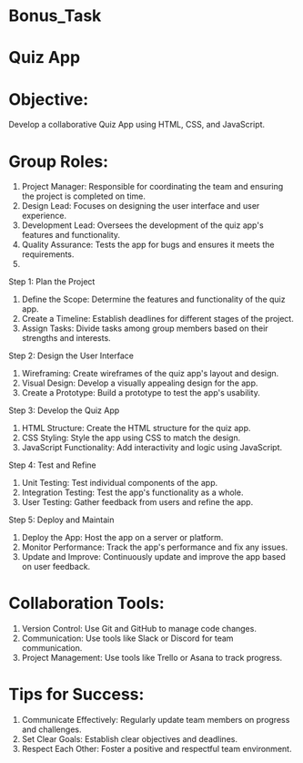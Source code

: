 # Bonus_Task
# Quiz App

# Objective: 
Develop a collaborative Quiz App using HTML, CSS, and JavaScript.

# Group Roles:
1. Project Manager: Responsible for coordinating the team and ensuring the project is completed on time.
2. Design Lead: Focuses on designing the user interface and user experience.
3. Development Lead: Oversees the development of the quiz app's features and functionality.
4. Quality Assurance: Tests the app for bugs and ensures it meets the requirements.
5. 
Step 1: Plan the Project
1. Define the Scope: Determine the features and functionality of the quiz app.
2. Create a Timeline: Establish deadlines for different stages of the project.
3. Assign Tasks: Divide tasks among group members based on their strengths and interests.

Step 2: Design the User Interface
1. Wireframing: Create wireframes of the quiz app's layout and design.
2. Visual Design: Develop a visually appealing design for the app.
3. Create a Prototype: Build a prototype to test the app's usability.

Step 3: Develop the Quiz App
1. HTML Structure: Create the HTML structure for the quiz app.
2. CSS Styling: Style the app using CSS to match the design.
3. JavaScript Functionality: Add interactivity and logic using JavaScript.

Step 4: Test and Refine
1. Unit Testing: Test individual components of the app.
2. Integration Testing: Test the app's functionality as a whole.
3. User Testing: Gather feedback from users and refine the app.

Step 5: Deploy and Maintain
1. Deploy the App: Host the app on a server or platform.
2. Monitor Performance: Track the app's performance and fix any issues.
3. Update and Improve: Continuously update and improve the app based on user feedback.

# Collaboration Tools:
1. Version Control: Use Git and GitHub to manage code changes.
2. Communication: Use tools like Slack or Discord for team communication.
3. Project Management: Use tools like Trello or Asana to track progress.

# Tips for Success:
1. Communicate Effectively: Regularly update team members on progress and challenges.
2. Set Clear Goals: Establish clear objectives and deadlines.
3. Respect Each Other: Foster a positive and respectful team environment.
